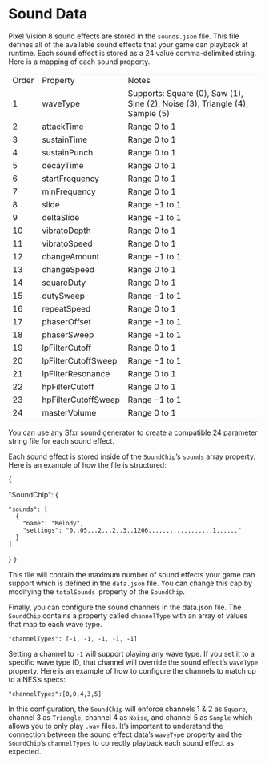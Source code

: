 # Sound Data

Pixel Vision 8 sound effects are stored in the `sounds.json` file. This file defines all of the available sound effects that your game can playback at runtime. Each sound effect is stored as a 24 value comma-delimited string. Here is a mapping of each sound property.

<table>
  <tr>
    <td>Order</td>
    <td>Property</td>
    <td>Notes</td>
  </tr>
  <tr>
    <td>1</td>
    <td>waveType</td>
    <td>Supports: Square (0), Saw (1), Sine (2), Noise (3), Triangle (4), Sample (5)</td>
  </tr>
  <tr>
    <td>2</td>
    <td>attackTime</td>
    <td>Range 0 to 1</td>
  </tr>
  <tr>
    <td>3</td>
    <td>sustainTime</td>
    <td>Range 0 to 1</td>
  </tr>
  <tr>
    <td>4</td>
    <td>sustainPunch</td>
    <td>Range 0 to 1</td>
  </tr>
  <tr>
    <td>5</td>
    <td>decayTime</td>
    <td>Range 0 to 1</td>
  </tr>
  <tr>
    <td>6</td>
    <td>startFrequency</td>
    <td>Range 0 to 1</td>
  </tr>
  <tr>
    <td>7</td>
    <td>minFrequency</td>
    <td>Range 0 to 1</td>
  </tr>
  <tr>
    <td>8</td>
    <td>slide</td>
    <td>Range -1 to 1</td>
  </tr>
  <tr>
    <td>9</td>
    <td>deltaSlide</td>
    <td>Range -1 to 1</td>
  </tr>
  <tr>
    <td>10</td>
    <td>vibratoDepth</td>
    <td>Range 0 to 1</td>
  </tr>
  <tr>
    <td>11</td>
    <td>vibratoSpeed</td>
    <td>Range 0 to 1</td>
  </tr>
  <tr>
    <td>12</td>
    <td>changeAmount</td>
    <td>Range -1 to 1</td>
  </tr>
  <tr>
    <td>13</td>
    <td>changeSpeed</td>
    <td>Range 0 to 1</td>
  </tr>
  <tr>
    <td>14</td>
    <td>squareDuty</td>
    <td>Range 0 to 1</td>
  </tr>
  <tr>
    <td>15</td>
    <td>dutySweep</td>
    <td>Range -1 to 1</td>
  </tr>
  <tr>
    <td>16</td>
    <td>repeatSpeed</td>
    <td>Range 0 to 1</td>
  </tr>
  <tr>
    <td>17</td>
    <td>phaserOffset</td>
    <td>Range -1 to 1</td>
  </tr>
  <tr>
    <td>18</td>
    <td>phaserSweep</td>
    <td>Range -1 to 1</td>
  </tr>
  <tr>
    <td>19</td>
    <td>lpFilterCutoff</td>
    <td>Range 0 to 1</td>
  </tr>
  <tr>
    <td>20</td>
    <td>lpFilterCutoffSweep</td>
    <td>Range -1 to 1</td>
  </tr>
  <tr>
    <td>21</td>
    <td>lpFilterResonance</td>
    <td>Range 0 to 1</td>
  </tr>
  <tr>
    <td>22</td>
    <td>hpFilterCutoff</td>
    <td>Range 0 to 1</td>
  </tr>
  <tr>
    <td>23</td>
    <td>hpFilterCutoffSweep</td>
    <td>Range -1 to 1</td>
  </tr>
  <tr>
    <td>24</td>
    <td>masterVolume</td>
    <td>Range 0 to 1</td>
  </tr>
</table>


You can use any Sfxr sound generator to create a compatible 24 parameter string file for each sound effect.

Each sound effect is stored inside of the `SoundChip`’s `sounds` array property. Here is an example of how the file is structured:

`{`

  "SoundChip": {

    "sounds": [
      {
        "name": "Melody",
        "settings": "0,.05,,.2,,.2,.3,.1266,,,,,,,,,,,,,,,,,,1,,,,,,"
      }
    ]
  }
`}`

This file will contain the maximum number of sound effects your game can support which is defined in the `data.json` file. You can change this cap by modifying the `totalSounds `property of the `SoundChip`.

Finally, you can configure the sound channels in the data.json file. The `SoundChip` contains a property called `channelType` with an array of values that map to each wave type. 

`"channelTypes": [-1, -1, -1, -1, -1]`

Setting a channel to `-1` will support playing any wave type. If you set it to a specific wave type ID, that channel will override the sound effect’s `waveType `property. Here is an example of how to configure the channels to match up to a NES’s specs:

`"channelTypes":[0,0,4,3,5]`

In this configuration, the `SoundChip` will enforce channels 1 & 2 as `Square`, channel 3 as `Triangle`, channel 4 as `Noise`, and channel 5 as `Sample` which allows you to only play `.wav` files. It’s important to understand the connection between the sound effect data’s `waveTyp`e property and the `SoundChip`’s `channelTypes` to correctly playback each sound effect as expected.


